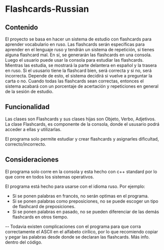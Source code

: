 # Flashcards-Russian
## Contenido 
El proyecto se basa en hacer un sistema de estudio con flashcards para aprender vocabulario en ruso. Las flashcards serán específicas para aprender en el lenguaje ruso y tendrán un sistema de repetición, si tienes alguna flashcard mal. En sí, se generarán las flashcards en una consola. Luego el usuario puede usar la consola para estudiar las flashcards. Mientras las estudia, se mostrará la parte delantera en español y la trasera en ruso. Si el ususario tiene la flashcard bien, será correcta y si no, será incorrecta. Depende de esto, el sistema decidirá si vuelve a preguntar la carta o no. Cuando todas las flashcards sean correctas, entonces el sistema acabará con un porcentaje de acertación y repeticiones en general de la sesión de estudio.

## Funcionalidad
Las clases son Flashcards y sus clases hijas son Objeto, Verbo, Adjetivos. La clase Flashcards, es componente de la consola, donde el ususario podrá acceder a ellas y utilizarlas.

El programa solo permite estudiar y crear flashcards y asignarles dificultad, correcto/incorrecto.

## Consideraciones
El programa solo corre en la consola y esta hecho con c++ standard por lo que corre en todos los sistemas operativos.

El programa está hecho para usarse con el idioma ruso. Por ejemplo:
+ Si se ponen palabras en francés, no serán optimas en el programa.
+ Si se ponen palabras como preposiciones, no se puede escoger un tipo de flashcard de preposiciones.
+ Si se ponen palabras en pasado, no se pueden diferenciar de las demás flashcards en otros tiempo.

-- Todavia existen complicaciones con el programa para que corra correctamente el ASCII en el alfabeto cirílico, por lo que recomiendo copiar y pegar las palabras desde donde se declaran las flashcards. Más info. dentro del código.

